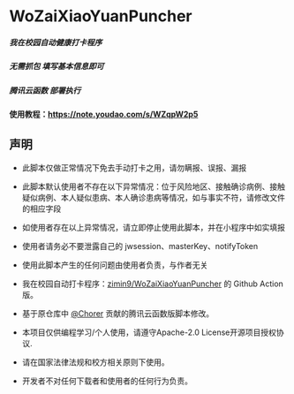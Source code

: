 # WoZaiXiaoYuanPuncher

##### 我在校园自动健康打卡程序 
##### 无需抓包 填写基本信息即可
##### 腾讯云函数 部署执行

#### 使用教程：https://note.youdao.com/s/WZqpW2p5

## 声明
- 此脚本仅做正常情况下免去手动打卡之用，请勿瞒报、误报、漏报
- 此脚本默认使用者不存在以下异常情况：位于风险地区、接触确诊病例、接触疑似病例、本人疑似患病、本人确诊患病等情况，如与事实不符，请修改文件的相应字段
- 如使用者存在以上异常情况，请立即停止使用此脚本，并在小程序中如实填报
- 使用者请务必不要泄露自己的 jwsession、masterKey、notifyToken
- 使用此脚本产生的任何问题由使用者负责，与作者无关
- 我在校园自动打卡程序：[zimin9/WoZaiXiaoYuanPuncher](https://github.com/zimin9/WoZaiXiaoYuanPuncher) 的 Github Action 版。

- 基于原仓库中 [@Chorer](https://github.com/Chorer) 贡献的腾讯云函数版脚本修改。
- 本项目仅供编程学习/个人使用，请遵守Apache-2.0 License开源项目授权协议.

- 请在国家法律法规和校方相关原则下使用。

- 开发者不对任何下载者和使用者的任何行为负责。
